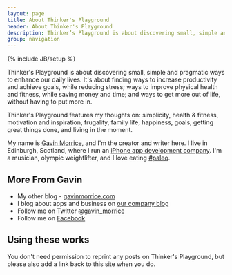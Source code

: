 ```yaml
---
layout: page
title: About Thinker's Playground
header: About Thinker's Playground
description: Thinker’s Playground is about discovering small, simple and pragmatic ways to enhance our daily lives. It’s about finding ways to increase productivity and achieve goals, while reducing stress; ways to improve physical health and fitness, while saving money and time; and ways to get more out of life, without having to put more in.
group: navigation
---
```

{% include JB/setup %}

Thinker's Playground is about discovering small, simple and pragmatic ways to enhance our daily lives. It's about finding ways to increase productivity and achieve goals, while reducing stress; ways to improve physical health and fitness, while saving money and time; and ways to get more out of life, without having to put more in.

Thinker's Playground features my thoughts on: simplicity, health & fitness, motivation and inspiration, frugality, family life, happiness, goals, getting great things done, and living in the moment.

My name is [Gavin Morrice](http://gavinmorrice.com "Gavin Morrice"), and I'm the creator and writer here. I live in Edinburgh, Scotland, where I run an [iPhone app development company](http://katanacode.com "iPhone app developers in Edinburgh, Scotland"). I'm a musician, olympic weightlifter, and I love eating [#paleo](http://robbwolf.com/what-is-the-paleo-diet).

## More From Gavin

- My other blog - [gavinmorrice.com](http://gavinmorrice.com "Gavin Morrice's Blog")
- I blog about apps and business on [our company blog](http://katanacode.com/blog "Katana Code's Blogs")
- Follow me on Twitter [@gavin_morrice](http://twitter.com/gavin_morrice "@gavin_morrice")
- Follow me on [Facebook](http://twitter.com/gavin_morrice "GavinJMorrice")

## Using these works

You don't need permission to reprint any posts on Thinker's Playground, but please also add a link back to this site when you do.